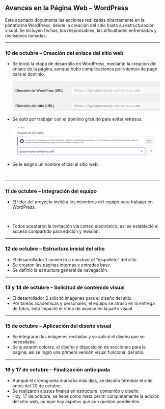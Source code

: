 ##  Avances en la Página Web – WordPress

Este apartado documenta las acciones realizadas directamente en la plataforma WordPress, desde la creación del sitio hasta su estructuración visual. Se incluyen fechas, los responsables, las dificultades enfrentadas y decisiones tomadas.

---

###  10 de octubre – Creación del enlace del sitio web
- Se inició la etapa de desarrollo en WordPress, mediante la creacion del enlace de la página, aunque hubo complicaciones por intentos de pago para el dominio.
  
  ![](https://github.com/Starlight2D/P-gina-web-en-WordPress-que-funcione-como-gu-a-/blob/2f63e0d95623d3c12f39750aaa5321de072f7123/enlace.png)
  
- Se optó por trabajar con el dominio gratuito para evitar retrasos.
  
  ![](https://github.com/Starlight2D/P-gina-web-en-WordPress-que-funcione-como-gu-a-/blob/c755b2a23e5a2430ba5ae5123776ddce132ba99f/dominio.png)
  
- Se le asignó un nombre oficial al sitio web.
  
  ![]()

---

###  11 de octubre – Integración del equipo
- El lider del proyecto invitó a los miembros del equipo para trabajar en WordPress.
  
  ![]()
  
- Todos aceptaron la invitación vía correo electrónico, asi se estableció el acceso compartido para edición y revisión.
  ![]()

---

###  12 de octubre – Estructura inicial del sitio
- El desarrollador 1 comenzó a construir el “esqueleto” del sitio.
  ![]()
- Se crearon las páginas internas y entradas base.
  ![]()
- Se definió la estructura general de navegación.
  ![]()

---

###  13 y 14 de octubre – Solicitud de contenido visual
- El desarrollador 2 solicitó imágenes para el diseño del sitio.
  ![]()
- Por tareas académicas y personales, el equipo se atrasó en la entrega de fotos, esto impactó el ritmo de avance en la parte visual.

---

###  15 de octubre – Aplicación del diseño visual
- Se integraron las imágenes recibidas y se aplicó el diseño que se necesitaba.
  ![]()
- Se ajustaron colores, el diseño y disposición de secciones para la pagina, asi se logró una primera versión visual funcional del sitio.
  ![]()

---

###  16 y 17 de octubre – Finalización anticipada
- Aunque el cronograma marcaba más días, se decidió terminar el sitio antes del 20 de octubre.
- Se realizaron ajustes finales en estructura, contenido y diseño.
  ![]()
- Hoy, 17 de octubre, se tiene como meta cerrar completamente la edición del sitio web, aunque hay aspetos que aun quedan pendientes.


